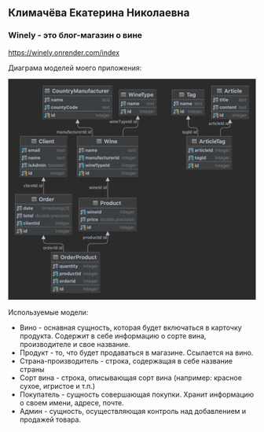 ## Климачёва Екатерина Николаевна
### Winely - это блог-магазин о вине
https://winely.onrender.com/index

Диаграма моделей моего приложения:

![](winely_diagram.png)

Используемые модели:

- Вино - оснавная сущность, которая будет включаться в карточку продукта. Содержит в себе информацию о сорте вина,
производителе и свое название.
- Продукт - то, что будет продаваться в магазине. Ссылается на вино.
- Страна-производитель - строка, содержащая в себе название страны
- Сорт вина - строка, описывающая сорт вина (например: красное сухое, игристое и т.п.)
- Покупатель - сущность совершающая покупки. Хранит информацию о своем имени, адресе, почте.
- Админ - сущность, осуществляющая контроль над добавлением и продажей товара.
